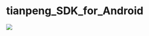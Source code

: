 # tianpeng_SDK_for_Android
[![](https://jitpack.io/v/tianpengco/tpad.svg)](https://jitpack.io/#tianpengco/tpad)
